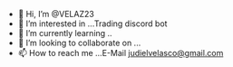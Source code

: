 - 👋 Hi, I’m @VELAZ23
- 👀 I’m interested in ...Trading discord bot
- 🌱 I’m currently learning ..
- 💞️ I’m looking to collaborate on ...
- 📫 How to reach me ...E-Mail judielvelasco@gmail.com

<!---
VELAZ23/VELAZ23 is a ✨ special ✨ repository because its `README.md` (this file) appears on your GitHub profile.
You can click the Preview link to take a look at your changes.
--->
